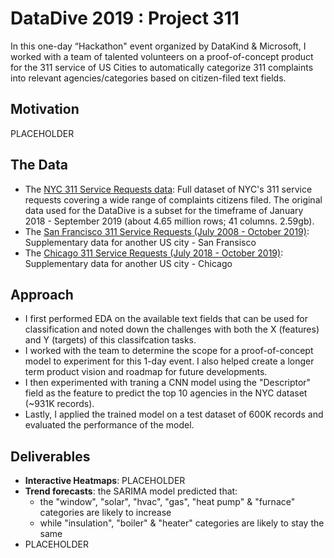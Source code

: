 # DataDive 2019 : Project 311

In this one-day  “Hackathon" event organized by DataKind & Microsoft, I worked with a team of talented volunteers on a proof-of-concept product for the 311 service of US Cities to automatically categorize 311 complaints into relevant agencies/categories based on citizen-filed text fields.

## Motivation
PLACEHOLDER

## The Data
* The [NYC 311 Service Requests data](https://data.cityofnewyork.us/Social-Services/311-Service-Requests-from-2010-to-Present/7ahn-ypff): Full dataset of NYC's 311 service requests covering a wide range of complaints citizens filed. The original data used for the DataDive is a subset for the timeframe of January 2018 - September 2019 (about 4.65 million rows; 41 columns. 2.59gb).
* The [San Francisco 311 Service Requests (July 2008 - October 2019)](https://data.sfgov.org/api/views/vw6y-z8j6/rows.csv?accessType=DOWNLOAD&bom=true&format=true): Supplementary data for another US city - San Fransisco
* The [Chicago 311 Service Requests (July 2018 - October 2019)](https://data.cityofchicago.org/api/views/v6vf-nfxy/rows.csv?accessType=DOWNLOAD&bom=true&format=true): Supplementary data for another US city - Chicago

## Approach
* I first performed EDA on the available text fields that can be used for classification and noted down the challenges with both the X (features) and Y (targets) of this classifcation tasks.
* I worked with the team to determine the scope for a proof-of-concept model to experiment for this 1-day event. I also helped create a longer term product vision and roadmap for future developments.
* I then experimented with traning a CNN model using the "Descriptor" field as the feature to predict the top 10 agencies in the NYC dataset (~931K records).
* Lastly, I applied the trained model on a test dataset of 600K records and evaluated the performance of the model. 

## Deliverables
* **Interactive Heatmaps**: PLACEHOLDER
* **Trend forecasts**: the SARIMA model predicted that: <br>
  - the "window", "solar", "hvac", "gas", "heat pump" & "furnace" categories are likely to increase  <br>
  - while "insulation", "boiler" & "heater" categories are likely to stay the same
* PLACEHOLDER
 
